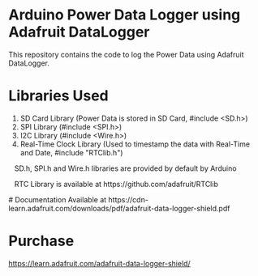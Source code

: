 # Arduino Power Data Logger using Adafruit DataLogger
This repository contains the code to log the Power Data using Adafruit DataLogger.

# Libraries Used
  <p>
  <ol>
  <li> SD Card Library (Power Data is stored in SD Card, #include &lt;SD.h&gt;) </li>
  <li> SPI Library (#include &lt;SPI.h&gt;) </li>
  <li> I2C Library (#include &lt;Wire.h&gt;) </li>
  <li> Real-Time Clock Library (Used to timestamp the data with Real-Time and Date, #include "RTClib.h") </li> </ol> </p>

  <p>&nbsp; &nbsp;SD.h, SPI.h and Wire.h libraries are provided by default by Arduino</p>
  <p>&nbsp; &nbsp;RTC Library is available at https://github.com/adafruit/RTClib</p>
# Documentation
Available at https://cdn-learn.adafruit.com/downloads/pdf/adafruit-data-logger-shield.pdf

# Purchase
https://learn.adafruit.com/adafruit-data-logger-shield/
